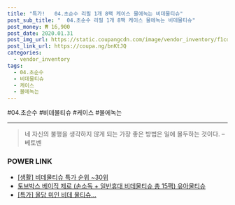 ```yaml
--- 
title: "특가!   04.초순수 리필 1개 8팩 케이스 물에녹는 비데물티슈" 
post_sub_title: "  04.초순수 리필 1개 8팩 케이스 물에녹는 비데물티슈" 
post_money: ₩ 16,900 
post_date: 2020.01.31 
post_img_url: https://static.coupangcdn.com/image/vendor_inventory/f1cd/e58dc7f51c4445cb558e27d28b2bc5927383236f17ec0f5898b44235cd53.jpg 
post_link_url: https://coupa.ng/bnKtJQ 
categories: 
  - vendor_inventory 
tags: 
  - 04.초순수 
  - 비데물티슈 
  - 케이스 
  - 물에녹는 
--- 
```

  #04.초순수 #비데물티슈 #케이스 #물에녹는 
<hr> 

> 네 자신의 불행을 생각하지 않게 되는 가장 좋은 방법은 일에 몰두하는 것이다. – 베토벤 


### POWER LINK

* <a href="https://blog.naver.com/sakai111/221790886720" target="_blank"> [생활] 비데물티슈 특가 순위 ~30위</a>
* <a href="https://blog.naver.com/fasyy4321/221789318672" target="_blank">토브박스 베이직 제로 (손소독 + 일반휴대 비데물티슈 총 15팩) 유아물티슈</a>
* <a href="https://blog.naver.com/santokki14/221790962969" target="_blank">[특가] 올담 미인 비데 물티슈...</a>
